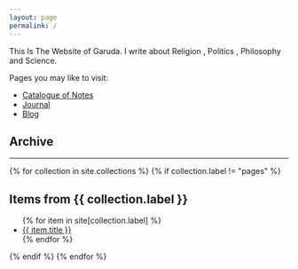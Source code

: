 ```yaml
---
layout: page
permalink: /
---
```



This Is The Website of Garuda. I write about Religion , Politics , Philosophy and Science.

Pages you may like to visit:

- [Catalogue of Notes](https://celestialentity.netlify.app/notes)
- [Journal](https://celestialentity.netlify.app/journals)
- [Blog](https://celestialentity.netlify.app/posts)


## Archive
<hr>
{% for collection in site.collections %} 
 {% if collection.label != "pages" %} 
  
   <h2>Items from {{ collection.label }}</h2> 
   <ul> 
     {% for item in site[collection.label] %} 
       <li><a href="{{ item.url }}">{{ item.title }}</a></li> 
     {% endfor %} 
   </ul> 
   {% endif %} 
 {% endfor %}

